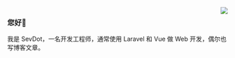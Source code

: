 <img align="right" src="https://github-readme-stats.vercel.app/api?username=sevdot&show_icons=true&icon_color=805AD5&text_color=718096&bg_color=ffffff&hide_title=true" />

### 您好👋 

我是 SevDot，一名开发工程师，通常使用 Laravel 和 Vue 做 Web 开发，偶尔也写博客文章。
